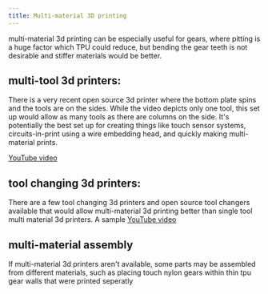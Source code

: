 ```yaml
---
title: Multi-material 3D printing
---
```


multi-material 3d printing can be especially useful for gears, where pitting is a huge factor which TPU could reduce, but bending the gear teeth is not desirable and stiffer materials would be better.

## multi-tool 3d printers:

There is a very recent open source 3d printer where the bottom plate spins and the tools are on the sides. While the video depicts only one tool, this set up would allow as many tools as there are columns on the side. It's potentially the best set up for creating things like touch sensor systems, circuits-in-print using a wire embedding head, and quickly making multi-material prints.

[YouTube video](https://www.youtube.com/watch?v=VEgwnhLHy3g)

## tool changing 3d printers:

There are a few tool changing 3d printers and open source tool changers available that would allow multi-material 3d printing better than single tool multi material 3d printers. A sample [YouTube video](https://www.youtube.com/watch?v=oO8XnWPwyjA)

## multi-material assembly

If multi-material 3d printers aren't available, some parts may be assembled from different materials, such as placing touch nylon gears within thin tpu gear walls that were printed seperatly
